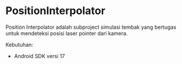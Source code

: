 PositionInterpolator
====================

Position Interpolator adalah subproject simulasi tembak yang bertugas untuk mendeteksi posisi laser pointer dari kamera.

Kebutuhan:

* Android SDK versi 17
